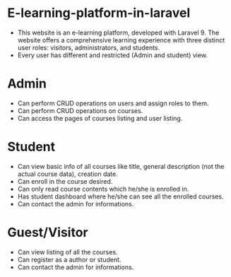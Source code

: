 # E-learning-platform-in-laravel
- This website is an e-learning platform, developed with Laravel 9. The website offers a comprehensive learning experience with three distinct user roles: visitors, administrators, and students.
- Every user has different and restricted (Admin and student) view.

# Admin
- Can perform CRUD operations on users and assign roles to them.
- Can perform CRUD operations on courses.
- Can access the pages of courses listing and user listing.

# Student
- Can view basic info of all courses like title, general description (not the actual course data), creation date.
- Can enroll in the course desired.
- Can only read course contents which he/she is enrolled in.
- Has student dashboard where he/she can see all the enrolled courses.
- Can contact the admin for informations.

# Guest/Visitor
- Can view listing of all the courses.
- Can register as a author or student.
- Can contact the admin for informations.
